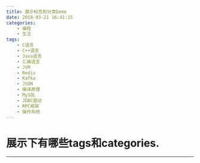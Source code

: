 ```yaml
---
title: 展示标签和分类Demo
date: 2018-03-21 16:41:15
categories: 
	- 编程
	- 生活
tags:
	- C语言
	- C++语言
	- Java语言
	- 汇编语言
	- JVM
	- Redis
	- Kafka
	- JSON
	- 编译原理
	- MySQL
	- JDBC驱动
	- RPC框架
	- 操作系统
---
```


# 展示下有哪些tags和categories.


---

